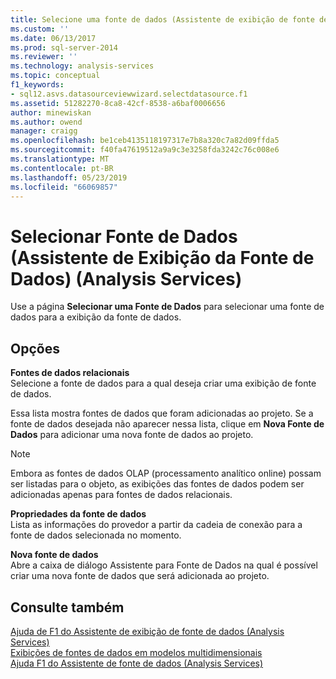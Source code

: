 ```yaml
---
title: Selecione uma fonte de dados (Assistente de exibição de fonte de dados) (Analysis Services) | Microsoft Docs
ms.custom: ''
ms.date: 06/13/2017
ms.prod: sql-server-2014
ms.reviewer: ''
ms.technology: analysis-services
ms.topic: conceptual
f1_keywords:
- sql12.asvs.datasourceviewwizard.selectdatasource.f1
ms.assetid: 51282270-8ca8-42cf-8538-a6baf0006656
author: minewiskan
ms.author: owend
manager: craigg
ms.openlocfilehash: be1ceb4135118197317e7b8a320c7a82d09ffda5
ms.sourcegitcommit: f40fa47619512a9a9c3e3258fda3242c76c008e6
ms.translationtype: MT
ms.contentlocale: pt-BR
ms.lasthandoff: 05/23/2019
ms.locfileid: "66069857"
---
```

# <a name="select-a-data-source-data-source-view-wizard-analysis-services"></a>Selecionar Fonte de Dados (Assistente de Exibição da Fonte de Dados) (Analysis Services)
  Use a página **Selecionar uma Fonte de Dados** para selecionar uma fonte de dados para a exibição da fonte de dados.  
  
## <a name="options"></a>Opções  
 **Fontes de dados relacionais**  
 Selecione a fonte de dados para a qual deseja criar uma exibição de fonte de dados.  
  
 Essa lista mostra fontes de dados que foram adicionadas ao projeto. Se a fonte de dados desejada não aparecer nessa lista, clique em **Nova Fonte de Dados** para adicionar uma nova fonte de dados ao projeto.  
  
> [!NOTE]  
>  Embora as fontes de dados OLAP (processamento analítico online) possam ser listadas para o objeto, as exibições das fontes de dados podem ser adicionadas apenas para fontes de dados relacionais.  
  
 **Propriedades da fonte de dados**  
 Lista as informações do provedor a partir da cadeia de conexão para a fonte de dados selecionada no momento.  
  
 **Nova fonte de dados**  
 Abre a caixa de diálogo Assistente para Fonte de Dados na qual é possível criar uma nova fonte de dados que será adicionada ao projeto.  
  
## <a name="see-also"></a>Consulte também  
 [Ajuda de F1 do Assistente de exibição de fonte de dados &#40;Analysis Services&#41;](data-source-view-wizard-f1-help-analysis-services.md)   
 [Exibições de fontes de dados em modelos multidimensionais](multidimensional-models/data-source-views-in-multidimensional-models.md)   
 [Ajuda F1 do Assistente de fonte de dados &#40;Analysis Services&#41;](data-source-wizard-f1-help-analysis-services.md)  
  
  
